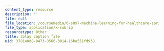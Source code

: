 ```yaml
---
content_type: resource
description: ''
file: null
file_location: /coursemedia/6-s897-machine-learning-for-healthcare-spring-2019/378140d884730566301416ba551fd938_0UFwGJe6ubg.srt
file_type: application/x-subrip
resourcetype: Other
title: 3play caption file
uid: 378140d8-8473-0566-3014-16ba551fd938
---
```

